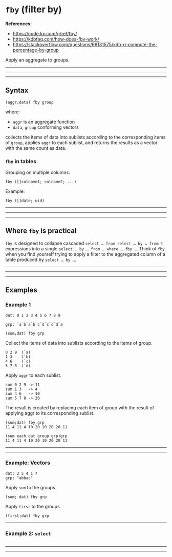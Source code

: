 # `fby` (filter by)

**References:**
- https://code.kx.com/q/ref/fby/
- https://kdbfaq.com/how-does-fby-work/
- https://stackoverflow.com/questions/66131575/kdb-q-compute-the-percentage-by-group

Apply an aggregate to groups.

----------------------------------------------------------------------------------------------------------
----------------------------------------------------------------------------------------------------------
----------------------------------------------------------------------------------------------------------

## Syntax

~~~~
(aggr;data) fby group
~~~~

where:
- `aggr` is an aggregate function
- `data`, `group` conforming vectors

collects the items of data into sublists according to the corresponding items of `group`, applies `aggr`
to each sublist, and returns the results as a vector with the same count as data.


### `fby` in tables 

Grouping on multiple columns:

~~~~
fby ([]colname1; colname2; ...)
~~~~

Example:

~~~~
fby ([]date; uid)
~~~~

----------------------------------------------------------------------------------------------------------
----------------------------------------------------------------------------------------------------------
----------------------------------------------------------------------------------------------------------

## Where `fby` is practical

`fby` is designed to collapse cascaded `select … from select … by … from t` expressions into a single
`select … by … from … where … fby …`.
Think of `fby` when you find yourself trying to apply a filter to the aggregated column of a table
produced by `select … by …`.


----------------------------------------------------------------------------------------------------------
----------------------------------------------------------------------------------------------------------
----------------------------------------------------------------------------------------------------------

## Examples

### Example 1

~~~~
dat: 0 1 2 3 4 5 6 7 8 9

grp: `a`b`a`b`c`d`c`d`d`a

(sum;dat) fby grp
~~~~

Collect the items of data into sublists according to the items of group.

~~~~
0 2 9  (`a)
1 3    (`b)
4 6    (`c)
5 7 8  (`d)
~~~~

Apply `aggr` to each sublist.

~~~~
sum 0 2 9 -> 11
sum 1 3   -> 4
sum 4 6   -> 10
sum 5 7 8 -> 20
~~~~

The result is created by replacing each item of group with the result of applying aggr to its
corresponding sublist. 


~~~~
(sum;dat) fby grp
11 4 11 4 10 20 10 20 20 11

(sum each dat group grp)grp
11 4 11 4 10 20 10 20 20 11
~~~~

----------------------------------------------------------------------------------------------------------
----------------------------------------------------------------------------------------------------------


### Example: Vectors

~~~~
dat: 2 5 4 1 7
grp: "abbac" 
~~~~

Apply `sum` to the groups

~~~~
(sum; dat) fby grp
~~~~

Apply `first` to the groups

~~~~
(first;dat) fby grp
~~~~



----------------------------------------------------------------------------------------------------------

### Example 2: `select`

~~~~
~~~~

----------------------------------------------------------------------------------------------------------
----------------------------------------------------------------------------------------------------------

